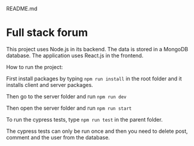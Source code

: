 README.md

# Full stack forum
This project uses Node.js in its backend. The data is stored in a MongoDB database. The application uses React.js in the frontend. 


How to run the project:

First install packages by typing `npm run install` in the root folder and it installs client and server packages.

Then go to the server folder and run `npm run dev`

Then open the server folder and run  `npm run start`

To run the cypress tests, type `npm run test` in the parent folder. 

The cypress tests can only be run once and then you need to delete post, comment and the user from the database.
